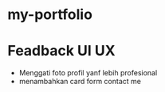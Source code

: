 # my-portfolio

# Feadback UI UX
- Menggati  foto profil yanf lebih profesional
- menambahkan card form contact me
  
